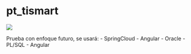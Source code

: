 # pt_tismart
<p align="left">
<img src="https://img.shields.io/badge/STATUS-EN%20DESAROLLO-green">
</p>
Prueba con enfoque futuro, se usará:
- SpringCloud
- Angular
- Oracle - PL/SQL
- Angular
   
